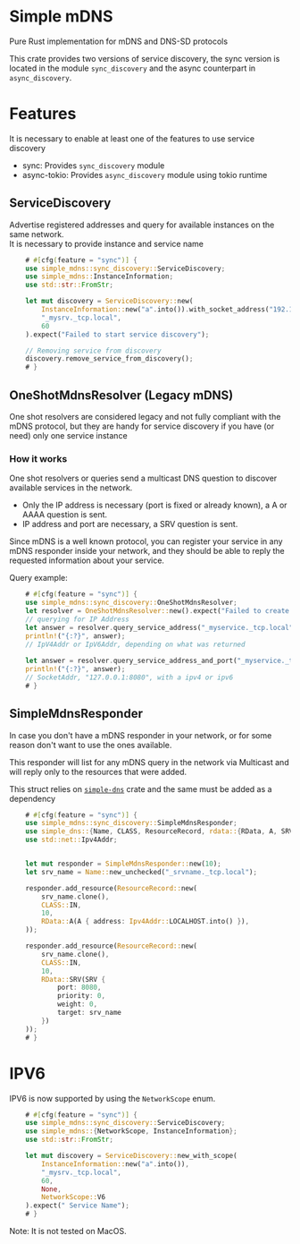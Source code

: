 # Simple mDNS

Pure Rust implementation for mDNS and DNS-SD protocols

This crate provides two versions of service discovery, the sync version is located in the module `sync_discovery` and the async counterpart in `async_discovery`.  


# Features

It is necessary to enable at least one of the features to use service discovery

- sync: Provides `sync_discovery` module 
- async-tokio: Provides `async_discovery` module using tokio runtime

## ServiceDiscovery
Advertise registered addresses and query for available instances on the same network.  
It is necessary to provide instance and service name

```rust  
    # #[cfg(feature = "sync")] {
    use simple_mdns::sync_discovery::ServiceDiscovery;
    use simple_mdns::InstanceInformation;
    use std::str::FromStr;

    let mut discovery = ServiceDiscovery::new(
        InstanceInformation::new("a".into()).with_socket_address("192.168.1.22:8090".parse().expect("Invalid socket address")),
        "_mysrv._tcp.local", 
        60
    ).expect("Failed to start service discovery");

    // Removing service from discovery
    discovery.remove_service_from_discovery();
    # }
```


## OneShotMdnsResolver (Legacy mDNS)
One shot resolvers are considered legacy and not fully compliant with the mDNS protocol, but they are handy for service discovery if you have (or need) only one service instance

### How it works
One shot resolvers or queries send a multicast DNS question to discover available services in the network.  
- Only the IP address is necessary (port is fixed or already known), a A or AAAA question is sent.
- IP address and port are necessary, a SRV question is sent.

Since mDNS is a well known protocol, you can register your service in any mDNS responder inside your network, and they should be able to reply the requested information about your service.

Query example:
```rust  
    # #[cfg(feature = "sync")] {
    use simple_mdns::sync_discovery::OneShotMdnsResolver;
    let resolver = OneShotMdnsResolver::new().expect("Failed to create resolver");
    // querying for IP Address
    let answer = resolver.query_service_address("_myservice._tcp.local").expect("Failed to query service address");
    println!("{:?}", answer);
    // IpV4Addr or IpV6Addr, depending on what was returned
    
    let answer = resolver.query_service_address_and_port("_myservice._tcp.local").expect("Failed to query service address and port");
    println!("{:?}", answer);
    // SocketAddr, "127.0.0.1:8080", with a ipv4 or ipv6
    # }
```

## SimpleMdnsResponder
In case you don't have a mDNS responder in your network, or for some reason don't want to use the ones available.

This responder will list for any mDNS query in the network via Multicast and will reply only to the resources that were added.

This struct relies on [`simple-dns`](https://crates.io/crates/simple-dns) crate and the same must be added as a dependency

```rust  
    # #[cfg(feature = "sync")] {
    use simple_mdns::sync_discovery::SimpleMdnsResponder;
    use simple_dns::{Name, CLASS, ResourceRecord, rdata::{RData, A, SRV}};
    use std::net::Ipv4Addr;


    let mut responder = SimpleMdnsResponder::new(10);
    let srv_name = Name::new_unchecked("_srvname._tcp.local");

    responder.add_resource(ResourceRecord::new(
        srv_name.clone(),
        CLASS::IN,
        10,
        RData::A(A { address: Ipv4Addr::LOCALHOST.into() }),
    ));

    responder.add_resource(ResourceRecord::new(
        srv_name.clone(),
        CLASS::IN,
        10,
        RData::SRV(SRV {
            port: 8080,
            priority: 0,
            weight: 0,
            target: srv_name
        })
    ));
    # }
```

# IPV6

IPV6 is now supported by using the `NetworkScope` enum.  

```rust  
    # #[cfg(feature = "sync")] {
    use simple_mdns::sync_discovery::ServiceDiscovery;
    use simple_mdns::{NetworkScope, InstanceInformation};
    use std::str::FromStr;

    let mut discovery = ServiceDiscovery::new_with_scope(
        InstanceInformation::new("a".into()), 
        "_mysrv._tcp.local", 
        60, 
        None, 
        NetworkScope::V6
    ).expect(" Service Name");
    # }
```


Note: It is not tested on MacOS.
